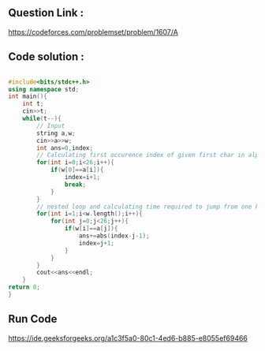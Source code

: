 ## Question Link :

https://codeforces.com/problemset/problem/1607/A

## Code solution :

```cpp

#include<bits/stdc++.h>
using namespace std;
int main(){
    int t;
    cin>>t;
    while(t--){
        // Input
        string a,w;
        cin>>a>>w;
        int ans=0,index;
        // Calculating first occurence index of given first char in alphabet
        for(int i=0;i<26;i++){
            if(w[0]==a[i]){
                index=i+1;
                break;
            }
        }
        // nested loop and calculating time required to jump from one key to another and also updating index to last jumped key
        for(int i=1;i<w.length();i++){
            for(int j=0;j<26;j++){
                if(w[i]==a[j]){
                    ans+=abs(index-j-1);
                    index=j+1;
                }
            }
        }
        cout<<ans<<endl;
    }
return 0;
}

```
## Run Code
https://ide.geeksforgeeks.org/a1c3f5a0-80c1-4ed6-b885-e8055ef69466
